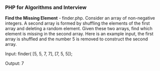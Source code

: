 <h3>PHP for Algorithms and Interview</h3>

**Find the Missing Element** - finder.php.
Consider an array of non-negative integers. A second array is formed by shuffling the elements of the first array and deleting a random element. Given these two arrays, find which element is missing in the second array.
Here is an example input, the first array is shuffled and the number 5 is removed to construct the second array.

Input: finder( \[5, 5, 7, 7\], \[7, 5, 5\]);

Output: 7
